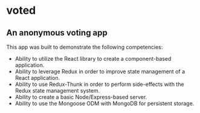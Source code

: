 # voted
## An anonymous voting app

This app was built to demonstrate the following competencies:
* Ability to utilize the React library to create a component-based application.
* Ability to leverage Redux in order to improve state management of a React application.
* Ability to use Redux-Thunk in order to perform side-effects with the Redux state management system.
* Ability to create a basic Node/Express-based server.
* Ability to use the Mongoose ODM with MongoDB for persistent storage.